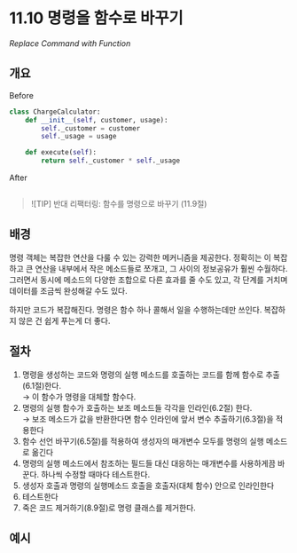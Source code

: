 # 11.10 명령을 함수로 바꾸기

_Replace Command with Function_

## 개요

Before

```python
class ChargeCalculator:
    def __init__(self, customer, usage):
        self._customer = customer
        self._usage = usage

    def execute(self):
        return self._customer * self._usage
```

After

```python

```

> ![TIP]
> 반대 리팩터링: 함수를 명령으로 바꾸기 (11.9절)

## 배경

명령 객체는 복잡한 연산을 다룰 수 있는 강력한 메커니즘을 제공한다.
정확히는 이 복잡하고 큰 연산을 내부에서 작은 메소드들로 쪼개고, 그 사이의 정보공유가 훨씬 수월하다.
그러면서 동시에 메소드의 다양한 조합으로 다른 효과를 줄 수도 있고, 각 단계를 거치며 데이터를 조금씩 완성해갈 수도 있다.

하지만 코드가 복잡해진다. 명령은 함수 하나 콜해서 일을 수행하는데만 쓰인다. 복잡하지 않은 건 쉽게 푸는게 더 좋다.

## 절차

1. 명령을 생성하는 코드와 명령의 실행 메소드를 호출하는 코드를 함께 함수로 추출(6.1절)한다. <br />
→ 이 함수가 명령을 대체할 함수다.
2. 명령의 실행 함수가 호출하는 보조 메소드들 각각을 인라인(6.2절) 한다. <br />
→ 보조 메소드가 값을 반환한다면 함수 인라인에 앞서 변수 추출하기(6.3절)을 적용한다
3. 함수 선언 바꾸기(6.5절)를 적용하여 생성자의 매개변수 모두를 명령의 실행 메소드로 옮긴다
4. 명령의 실행 메소드에서 참조하는 필드들 대신 대응하는 매개변수를 사용하게끔 바꾼다. 하나씩 수정할 때마다 테스트한다.
5. 생성자 호출과 명령의 실행메소드 호출을 호출자(대체 함수) 안으로 인라인한다
6. 테스트한다
7. 죽은 코드 제거하기(8.9절)로 명령 클래스를 제거한다.

## 예시
